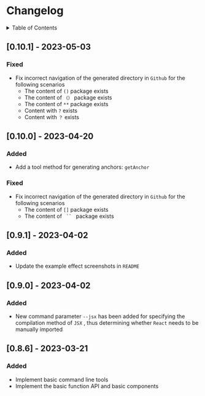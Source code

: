 
# Changelog

<details >
  <summary>Table of Contents</summary>

  &emsp;&emsp;[[0.10.1] - 2023-05-03](#0101---2023-05-03)<br/>
  &emsp;&emsp;&emsp;&emsp;[Fixed](#fixed)<br/>
  &emsp;&emsp;[[0.10.0] - 2023-04-20](#0100---2023-04-20)<br/>
  &emsp;&emsp;&emsp;&emsp;[Added](#added)<br/>
  &emsp;&emsp;&emsp;&emsp;[Fixed](#fixed)<br/>
  &emsp;&emsp;[[0.9.1] - 2023-04-02](#091---2023-04-02)<br/>
  &emsp;&emsp;&emsp;&emsp;[Added](#added)<br/>
  &emsp;&emsp;[[0.9.0] - 2023-04-02](#090---2023-04-02)<br/>
  &emsp;&emsp;&emsp;&emsp;[Added](#added)<br/>
  &emsp;&emsp;[[0.8.6] - 2023-03-21](#086---2023-03-21)<br/>
  &emsp;&emsp;&emsp;&emsp;[Added](#added)<br/>

</details>

## [0.10.1] - 2023-05-03

### Fixed

* Fix incorrect navigation of the generated directory in  `Github`  for the following scenarios
   * The content of  `()`  package exists
   * The content of  `（）`  package exists
   * The content of  `**`  package exists
   * Content with  `?`  exists
   * Content with  `？`  exists


## [0.10.0] - 2023-04-20

### Added

* Add a tool method for generating anchors:  `getAnchor` 


### Fixed

* Fix incorrect navigation of the generated directory in  `Github`  for the following scenarios
   * The content of  `[]`  package exists
   * The content of <code> `` </code> package exists


## [0.9.1] - 2023-04-02

### Added

* Update the example effect screenshots in  `README` 


## [0.9.0] - 2023-04-02

### Added

* New command parameter  `--jsx`  has been added for specifying the compilation method of  `JSX` , thus determining whether  `React`  needs to be manually imported


## [0.8.6] - 2023-03-21

### Added

* Implement basic command line tools
* Implement the basic function API and basic components

